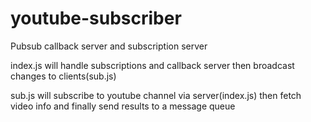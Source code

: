 # youtube-subscriber

Pubsub callback server and subscription server

index.js will handle subscriptions and callback server then broadcast changes to clients(sub.js)

sub.js will subscribe to youtube channel via server(index.js) then fetch video info and finally send results to a message queue
